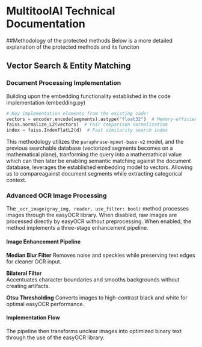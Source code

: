 # MultitoolAI Technical Documentation

##Methodology of the protected methods
Below is a more detailed explanation of the protected methods and its funciton

## Vector Search & Entity Matching

### Document Processing Implementation
Building upon the embedding functionality established in the code implementation (embedding.py)
```python
# Key implementation elements from the existing code:
vectors = encoder.encode(segments).astype("float32")  # Memory-efficient encoding
faiss.normalize_L2(vectors)  # Fair comparison normalization  
index = faiss.IndexFlatL2(d)  # Fast similarity search index
```
This methodology utilizes the `paraphrase-mpnet-base-v2` model, and the previous searchable database (vectorized segments becomes on a  mathematical plane), tranforming the query into a mathemathical value which can then later be enabling semantic matching against the document database, leverages the established embedding model to vectors. Allowing us to compareagainst document segments while extracting categorical context.

### Advanced OCR Image Processing
The `_ocr_image(gray_img, reader, use_filter: bool)` method processes images through the easyOCR library. When disabled, raw images are processed directly by easyOCR without preprocessing. When enabled, the method implements a three-stage enhancement pipeline.

#### Image Enhancement Pipeline

**Median Blur Filter**
Removes noise and speckles while preserving text edges for cleaner OCR input.

**Bilateral Filter**  
Accentuates character boundaries and smooths backgrounds without creating artifacts.

**Otsu Thresholding**
Converts images to high-contrast black and white for optimal easyOCR performance.

#### Implementation Flow
The pipeline then transforms unclear images into optimized binary text through the use of the easyOCR library.
